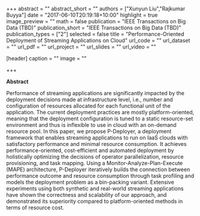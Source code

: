 +++
abstract = ""
abstract_short = ""
authors = ["Xunyun Liu","Rajkumar Buyya"]
date = "2017-06-10T20:19:18+10:00"
highlight = true
image_preview = ""
math = false
publication = "IEEE Transactions on Big Data (TBD)"
publication_short = "IEEE Transactions on Big Data (TBD)"
publication_types = ["2"]
selected = false
title = "Performance-Oriented Deployment of Streaming Applications on Cloud"
url_code = ""
url_dataset = ""
url_pdf = ""
url_project = ""
url_slides = ""
url_video = ""

[header]
  caption = ""
  image = ""

+++


**Abstract**

Performance of streaming applications are significantly impacted by the deployment decisions made at infrastructure level, i.e., number and configuration of resources allocated for each functional unit of the application. The current deployment practices are mostly platform-oriented, meaning that the deployment configuration is tuned to a static resource-set environment and thus is inflexible to use in cloud with an on-demand resource pool. In this paper, we propose P-Deployer, a deployment framework that enables streaming applications to run on IaaS clouds with satisfactory performance and minimal resource consumption. It achieves performance-oriented, cost-efficient and automated deployment by holistically optimizing the decisions of operator parallelization, resource provisioning, and task mapping. Using a Monitor-Analyze-Plan-Execute (MAPE) architecture, P-Deployer iteratively builds the connection between performance outcome and resource consumption through task profiling and models the deployment problem as a bin-packing variant. Extensive experiments using both synthetic and real-world streaming applications have shown the correctness and scalability of our approach, and demonstrated its superiority compared to platform-oriented methods in terms of resource cost.


